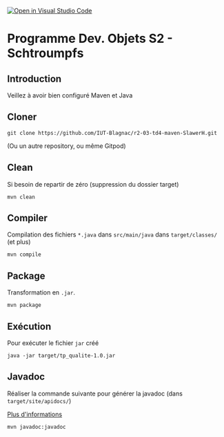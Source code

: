 [![Open in Visual Studio Code](https://classroom.github.com/assets/open-in-vscode-718a45dd9cf7e7f842a935f5ebbe5719a5e09af4491e668f4dbf3b35d5cca122.svg)](https://classroom.github.com/online_ide?assignment_repo_id=7150248&assignment_repo_type=AssignmentRepo)
# Programme Dev. Objets S2 - Schtroumpfs

## Introduction

Veillez à avoir bien configuré Maven et Java

## Cloner

```
git clone https://github.com/IUT-Blagnac/r2-03-td4-maven-SlawerH.git
```
(Ou un autre repository, ou même Gitpod)

## Clean

Si besoin de repartir de zéro (suppression du dossier target)
```
mvn clean
```

## Compiler

Compilation des fichiers `*.java` dans `src/main/java` dans `target/classes/` (et plus)

```
mvn compile
```

## Package

Transformation en `.jar`.

```
mvn package
```

## Exécution

Pour exécuter le fichier `jar` créé

```
java -jar target/tp_qualite-1.0.jar
```

## Javadoc

Réaliser la commande suivante pour générer la javadoc (dans `target/site/apidocs/`)

[Plus d'informations](https://stackoverflow.com/questions/9971219/generate-javadoc-html-using-maven)
```
mvn javadoc:javadoc
```

